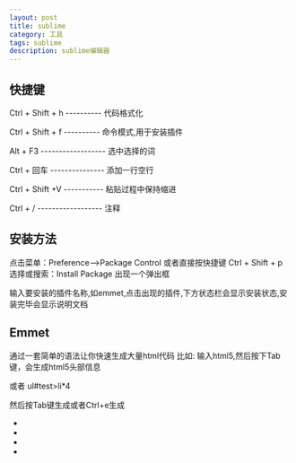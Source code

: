 ```yaml
---
layout: post
title: sublime
category: 工具
tags: sublime
description: sublime编辑器
---
```


## 快捷键
Ctrl + Shift + h  ---------- 代码格式化

Ctrl + Shift + f  ---------- 命令模式,用于安装插件

Alt + F3  ------------------ 选中选择的词

Ctrl + 回车  --------------- 添加一行空行

Ctrl + Shift +V  ----------- 粘贴过程中保持缩进

Ctrl + /  ------------------ 注释

## 安装方法
点击菜单：Preference-->Package Control
或者直接按快捷键 Ctrl + Shift + p
选择或搜索：Install Package
出现一个弹出框

输入要安装的插件名称,如emmet,点击出现的插件,下方状态栏会显示安装状态,安装完毕会显示说明文档


## Emmet
通过一套简单的语法让你快速生成大量html代码
比如:
输入html5,然后按下Tab键，会生成html5头部信息

或者
ul#test>li*4


然后按Tab键生成或者Ctrl+e生成
<ul id="test">
	<li></li>
	<li></li>
	<li></li>
	<li></li>
</ul>

